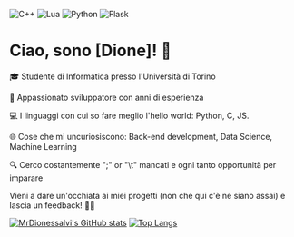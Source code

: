 ![C++](https://img.shields.io/badge/c++-%2300599C.svg?style=for-the-badge&logo=c%2B%2B&logoColor=white)
![Lua](https://img.shields.io/badge/lua-%232C2D72.svg?style=for-the-badge&logo=lua&logoColor=white)
![Python](https://img.shields.io/badge/python-3670A0?style=for-the-badge&logo=python&logoColor=ffdd54)
![Flask](https://img.shields.io/badge/flask-%23000.svg?style=for-the-badge&logo=flask&logoColor=white)

# Ciao, sono [Dione]! 👋

🎓 Studente di Informatica presso l'Università di Torino 

🚀 Appassionato sviluppatore con anni di esperienza

💻 I linguaggi con cui so fare meglio l'hello world: Python, C, JS.

🌐 Cose che mi uncuriosiscono: Back-end development, Data Science, Machine Learning

🔍 Cerco costantemente ";" or "\t" mancati e ogni tanto opportunità per imparare

Vieni a dare un'occhiata ai miei progetti (non che qui c'è ne siano assai) e lascia un feedback! 👨‍💼




[![MrDionessalvi's GitHub stats](https://github-readme-stats.vercel.app/api?username=MrDionesalvi)](https://github.com/MrDionesalvi)
[![Top Langs](https://github-readme-stats.vercel.app/api/top-langs/?username=MrDionesalvi)](https://github.com/anuraghazra/MrDionesalvi)

